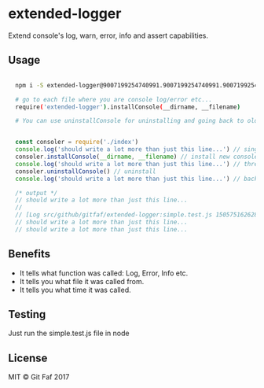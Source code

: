 # extended-logger

Extend console's log, warn, error, info and assert capabilities.

## Usage

```bash

  npm i -S extended-logger@9007199254740991.9007199254740991.9007199254740989

  # go to each file where you are console log/error etc...
  require('extended-logger').installConsole(__dirname, __filename)

  # You can use uninstallConsole for uninstalling and going back to older console functions

```

```javascript

  const consoler = require('./index')
  console.log('should write a lot more than just this line...') // single line
  consoler.installConsole(__dirname, __filename) // install new console functions
  console.log('should write a lot more than just this line...') // three lines: empty, fancy log, actual message
  consoler.uninstallConsole() // uninstall
  console.log('should write a lot more than just this line...') // back to boring

  /* output */
  // should write a lot more than just this line...
  //
  // [Log src/github/gitfaf/extended-logger:simple.test.js 1505751626284]
  // should write a lot more than just this line...
  // should write a lot more than just this line...

```

## Benefits

- It tells what function was called: Log, Error, Info etc.
- It tells you what file it was called from.
- It tells you what time it was called.

## Testing

Just run the simple.test.js file in node

## License

MIT &copy; Git Faf 2017
